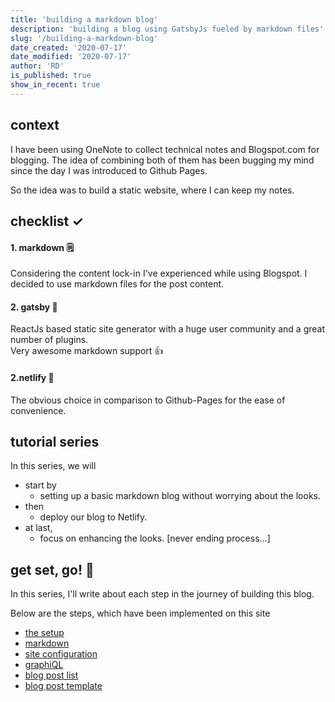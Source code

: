```yaml
---
title: 'building a markdown blog'
description: 'building a blog using GatsbyJs fueled by markdown files'
slug: '/building-a-markdown-blog'
date_created: '2020-07-17'
date_modified: '2020-07-17'
author: 'RD'
is_published: true
show_in_recent: true
---
```


## context

I have been using OneNote to collect technical notes and Blogspot.com for blogging. The idea of combining both of them has been bugging my mind since the day I was introduced to Github Pages.

So the idea was to build a static website, where I can keep my notes.   

## checklist ✓

#### 1. markdown 🗒  
Considering the content lock-in I've experienced while using Blogspot. I decided to use markdown files for the post content.

#### 2.  gatsby 🤩
ReactJs based static site generator with a huge user community and a great number of plugins.  
Very awesome markdown support 👍  

#### 2.netlify 🙌
The obvious choice in comparison to Github-Pages for the ease of convenience.  

## tutorial series 

In this series, we will   
  - start by 
    - setting up a basic markdown blog without worrying about the looks.  
  - then 
    - deploy our blog to Netlify.  
  - at last, 
    - focus on enhancing the looks. [never ending process...]  

## get set, go! 🚀  

In this series, I'll write about each step in the journey of building this blog.


Below are the steps, which have been implemented on this site 

- [the setup](/building-a-markdown-blog/setup)  
- [markdown](/building-a-markdown-blog/markdown)
- [site configuration](/building-a-markdown-blog/site-configuration)
- [graphiQL](/building-a-markdown-blog/graphiql)
- [blog post list](/building-a-markdown-blog/blog-post-list)
- [blog post template](/building-a-markdown-blog/blog-post-template)
